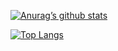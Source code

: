 [![Anurag’s github stats](https://github-readme-stats.vercel.app/api?username=sauloajs)](https://github.com/sauloajs)

[![Top Langs](https://github-readme-stats.vercel.app/api/top-langs/?username=sauloajs&langs_count=6&layout=compact)](https://github.com/sauloajs)
